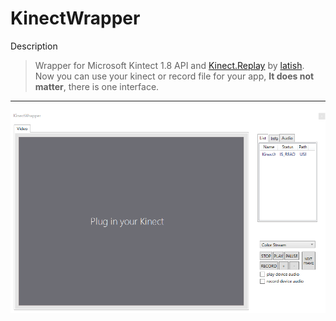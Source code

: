 KinectWrapper
===================

Description

> Wrapper for Microsoft Kintect 1.8 API and [Kinect.Replay](https://github.com/latish/Kinect.Replay) by [latish](https://github.com/latish).
> Now you can use your kinect or record file for your app, 
> **It does not matter**, there is one interface.

----------



![Zrzut ekranu](screen_no_dev.png)